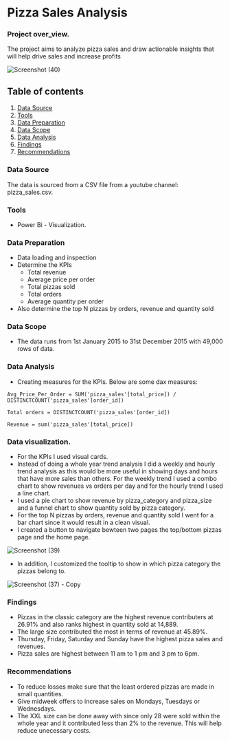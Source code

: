 # Pizza Sales Analysis
### Project over_view.
The project aims to analyze pizza sales and draw actionable insights that will help drive sales and increase profits

![Screenshot (40)](https://github.com/user-attachments/assets/0061d2cf-8135-46ee-8534-0dfbf5ff7ec3)


## Table of contents
1. [Data Source](#data-source)
2. [Tools](#tools)
3. [Data Preparation](#data-preparation)
5. [Data Scope](#data_scope)
6. [Data Analysis](#data-analysis)
7. [Findings](#findings)
8. [Recommendations](#recommendations)

### Data Source
The data is sourced from a CSV file from a youtube channel: pizza_sales.csv.

### Tools

- Power Bi - Visualization.

### Data Preparation
- Data loading and inspection
- Determine the KPIs
  - Total revenue
  - Average price per order
  - Total pizzas sold
  - Total orders
  - Average quantity per order
- Also determine the top N pizzas by orders, revenue and quantity sold

### Data Scope
- The data runs from 1st January 2015 to 31st December 2015 with 49,000 rows of data.

### Data Analysis
- Creating measures for the KPIs. Below are some dax measures:
  
`Avg_Price_Per_Order = SUM('pizza_sales'[total_price]) / DISTINCTCOUNT('pizza_sales'[order_id])`

`Total orders = DISTINCTCOUNT('pizza_sales'[order_id])`

`Revenue = sum('pizza_sales'[total_price])`

### Data visualization.
- For the KPIs I used visual cards.
- Instead of doing a whole year trend analysis I did a weekly and hourly trend analysis as this would be more useful in showing days and hours that have more sales than others. For the weekly trend I used a combo chart to show revenues vs orders per day and for the hourly trend I used a line chart.
- I used a pie chart to show revenue by pizza_category and pizza_size and a funnel chart to show quantity sold by pizza category.
- For the top N pizzas by orders, revenue and quantity sold I went for a bar chart since it would result in a clean visual.
- I created a button to navigate bewteen two pages the top/bottom pizzas page and the home page.

![Screenshot (39)](https://github.com/user-attachments/assets/3a6256c4-fe7e-4ac4-84c9-f6818c0b407c)

  
- In addition, I customized the tooltip to show in which pizza category the pizzas belong to.
  
![Screenshot (37) - Copy](https://github.com/user-attachments/assets/1c10872a-d905-4cb9-9ca8-4db0c1c33366)

### Findings
- Pizzas in the classic category are the highest revenue contributers at 26.91% and also ranks highest in quantity sold at 14,889.
- The large size contributed the most in terms of revenue at 45.89%.
- Thursday, Friday, Saturday and Sunday have the highest pizza sales and revenues.
- Pizza sales are highest between 11 am to 1 pm and 3 pm to 6pm.

### Recommendations
- To reduce losses make sure that the least ordered pizzas are made in small quantities.
- Give midweek offers to increase sales on Mondays, Tuesdays or Wednesdays.
- The XXL size can be done away with since only 28 were sold within the whole year and it contributed less than 2% to the revenue. This will help reduce unecessary costs.

